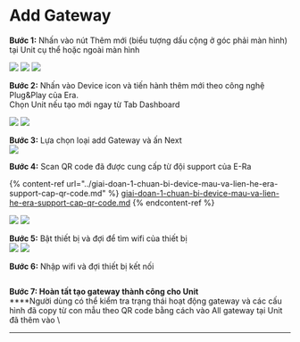# Add Gateway

**Bước 1:** Nhấn vào nút Thêm mới (biểu tượng dấu cộng ở góc phải màn hình) tại Unit cụ thể hoặc ngoài màn hình

![](<../../../../.gitbook/assets/image (66).png>)    ![](<../../../../.gitbook/assets/image (6).png>)   ![](<../../../../.gitbook/assets/image (73).png>)

**Bước 2:** Nhấn vào Device icon và tiến hành thêm mới theo công nghệ Plug\&Play của Era. \
Chọn Unit nếu tạo mới ngay từ Tab Dashboard

![](<../../../../.gitbook/assets/image (52).png>)        ![](<../../../../.gitbook/assets/image (2) (1).png>)

**Bước 3:** Lựa chọn loại add Gateway và ấn Next\
![](<../../../../.gitbook/assets/image (45).png>)

**Bước 4:** Scan QR code đã được cung cấp từ đội support của E-Ra

{% content-ref url="../giai-doan-1-chuan-bi-device-mau-va-lien-he-era-support-cap-qr-code.md" %}
[giai-doan-1-chuan-bi-device-mau-va-lien-he-era-support-cap-qr-code.md](../giai-doan-1-chuan-bi-device-mau-va-lien-he-era-support-cap-qr-code.md)
{% endcontent-ref %}

&#x20;     ![](<../../../../.gitbook/assets/image (60).png>)           ![](<../../../../.gitbook/assets/image (29).png>)

**Bước 5:** Bật thiết bị và đợi để tìm wifi của thiết bị\
![](<../../../../.gitbook/assets/image (3).png>)                ![](<../../../../.gitbook/assets/image (26).png>)

**Bước 6:**  Nhập wifi và đợi thiết bị kết nối

<figure><img src="../../../../.gitbook/assets/image (20).png" alt=""><figcaption></figcaption></figure>

**Bước 7: Hoàn tất tạo gateway thành công cho Unit**\
****Người dùng có thể kiểm tra trạng thái hoạt động gateway và các cấu hình đã copy từ con mẫu theo QR code bằng cách vào All gateway tại Unit đã thêm vào \
****

<figure><img src="../../../../.gitbook/assets/image (23).png" alt=""><figcaption></figcaption></figure>



